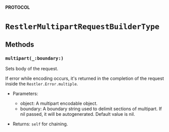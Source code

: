 **PROTOCOL**

# `RestlerMultipartRequestBuilderType`

## Methods
### `multipart(_:boundary:)`

Sets body of the request.

If error while encoding occurs, it's returned in the completion of the request inside the `Restler.Error.multiple`.

- Parameters:
  - object: A multipart encodable object.
  - boundary: A boundary string used to delimit sections of multipart.
    If nil passed, it will be autogenerated. Default value is nil.

- Returns: `self` for chaining.
